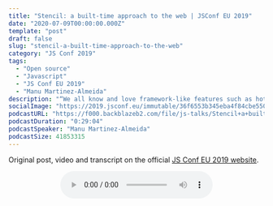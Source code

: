 ```yaml
---
title: "Stencil: a built-time approach to the web | JSConf EU 2019"
date: "2020-07-09T00:00:00.000Z"
template: "post"
draft: false
slug: "stencil-a-built-time-approach-to-the-web"
category: "JS Conf 2019"
tags:
  - "Open source"
  - "Javascript"
  - "JS Conf EU 2019"
  - "Manu Martinez-Almeida"
description: "“We all know and love framework-like features such as hot module replacement, reactive properties, templating, CSS-in-JS, lazy-loaded bundling, etc. Stencil is a new approach, a build-time abstraction with framework-level productivity, that generates hand-optimized components using future-proof web APIs. We’ll discuss the architecture of Stencil and the innovations a compiler can introduce to your apps and design systems!"
socialImage: "https://2019.jsconf.eu/immutable/36f6553b345eba4f84cbe55032a75df2f81907f9/images/cms/manu-martinez-almeida-5744cff5-1000-square.jpg"
podcastURL: "https://f000.backblazeb2.com/file/js-talks/Stencil+a+built-time+approach+to+the+web+by+Manu+Martinez-Almeida+JSConf+EU+2019.mp3"
podcastDuration: "0:29:04"
podcastSpeaker: "Manu Martinez-Almeida"
podcastSize: 41853315
---
```


Original post, video and transcript on the official [JS Conf EU 2019 website](https://2019.jsconf.eu/manu-martinez-almeida/stencil-a-built-time-approach-to-the-web.html).

<!-- End of podcast preview -->

<div style="text-align: center">
	<audio controls="controls">
		<source type="audio/mp3" src="https://f000.backblazeb2.com/file/js-talks/Stencil+a+built-time+approach+to+the+web+by+Manu+Martinez-Almeida+JSConf+EU+2019.mp3"></source>
		<p>Your browser does not support the audio element.</p>
	</audio>
</div>